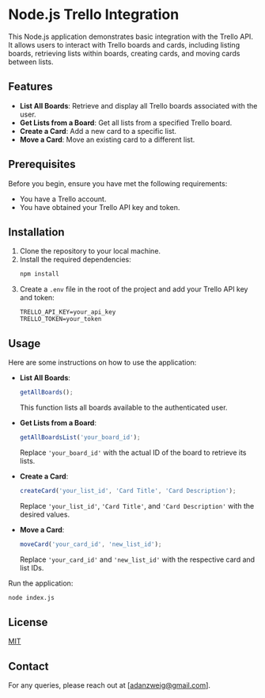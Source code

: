 # Node.js Trello Integration

This Node.js application demonstrates basic integration with the Trello API. It allows users to interact with Trello boards and cards, including listing boards, retrieving lists within boards, creating cards, and moving cards between lists.

## Features

- **List All Boards**: Retrieve and display all Trello boards associated with the user.
- **Get Lists from a Board**: Get all lists from a specified Trello board.
- **Create a Card**: Add a new card to a specific list.
- **Move a Card**: Move an existing card to a different list.

## Prerequisites

Before you begin, ensure you have met the following requirements:
- You have a Trello account.
- You have obtained your Trello API key and token.

## Installation

1. Clone the repository to your local machine.
2. Install the required dependencies:
   ```bash
   npm install
   ```
3. Create a `.env` file in the root of the project and add your Trello API key and token:
   ```
   TRELLO_API_KEY=your_api_key
   TRELLO_TOKEN=your_token
   ```

## Usage

Here are some instructions on how to use the application:

- **List All Boards**: 
  ```javascript
  getAllBoards();
  ```
  This function lists all boards available to the authenticated user.

- **Get Lists from a Board**: 
  ```javascript
  getAllBoardsList('your_board_id');
  ```
  Replace `'your_board_id'` with the actual ID of the board to retrieve its lists.

- **Create a Card**: 
  ```javascript
  createCard('your_list_id', 'Card Title', 'Card Description');
  ```
  Replace `'your_list_id'`, `'Card Title'`, and `'Card Description'` with the desired values.

- **Move a Card**: 
  ```javascript
  moveCard('your_card_id', 'new_list_id');
  ```
  Replace `'your_card_id'` and `'new_list_id'` with the respective card and list IDs.

Run the application:
```bash
node index.js
```

## License

[MIT](https://choosealicense.com/licenses/mit/)

## Contact

For any queries, please reach out at [adanzweig@gmail.com].